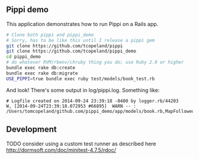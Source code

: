 ## Pippi demo

This application demonstrates how to run Pippi on a Rails app.

```bash
# Clone both pippi and pippi_demo
# Sorry, has to be like this until I release a pippi gem
git clone https://github.com/tcopeland/pippi
git clone https://github.com/tcopeland/pippi_demo
cd pippi_demo
# do whatever RVM/rbenv/chruby thing you do; use Ruby 2.0 or higher
bundle exec rake db:create
bundle exec rake db:migrate
USE_PIPPI=true bundle exec ruby test/models/book_test.rb
```

And look!  There's some output in log/pippi.log.  Something like:

```text
# Logfile created on 2014-09-24 23:39:18 -0400 by logger.rb/44203
W, [2014-09-24T23:39:18.072953 #66895]  WARN -- : /Users/tomcopeland/github.com/pippi_demo/app/models/book.rb,MapFollowedByFlatten,4
```

## Development

TODO consider using a custom test runner as described here http://dormsoft.com/doc/minitest-4.7.5/rdoc/